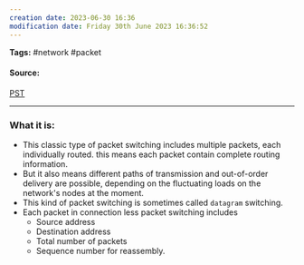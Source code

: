 ```yaml
---
creation date: 2023-06-30 16:36
modification date: Friday 30th June 2023 16:36:52
---
```


**Tags:** #network #packet

#### Source:
[PST](https://avinetworks.com/glossary/packet-switching/)

--------------------------------------

### What it is:

* This classic type of packet switching includes multiple packets, each individually routed. this means each packet contain complete routing information.
* But it also means different paths of transmission and out-of-order delivery are possible, depending on the fluctuating loads on the network's nodes at the moment.
* This kind of packet switching is sometimes called `datagram` switching.
* Each packet in connection less packet switching includes
	* Source address
	* Destination address
	* Total number of packets
	* Sequence number for reassembly.


